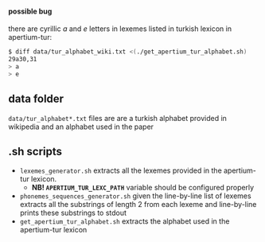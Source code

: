 #### possible bug
there are cyrillic *а* and *е* letters in lexemes listed in turkish lexicon in apertium-tur:
```bash
$ diff data/tur_alphabet_wiki.txt <(./get_apertium_tur_alphabet.sh)
29a30,31
> а
> е
```

## data folder
`data/tur_alphabet*.txt` files are are a turkish alphabet provided in wikipedia and an alphabet used in the paper

## .sh scripts

* `lexemes_generator.sh` extracts all the lexemes provided in the apertium-tur lexicon.
  * **NB! `APERTIUM_TUR_LEXC_PATH`** variable should be configured properly
* `phonemes_sequences_generator.sh` given the line-by-line list of lexemes extracts all the substrings of length 2 from each lexeme and line-by-line prints these substrings to stdout
* `get_apertium_tur_alphabet.sh` extracts the alphabet used in the apertium-tur lexicon 
